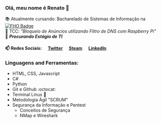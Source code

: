 ### Olá, meu nome é Renato 👋

:books: Atualmente cursando: Bacharelado de Sistemas de Informação na [![FHO Badge](https://img.shields.io/badge/FHO-Uniararas-blue)](http://www.uniararas.br/) <br>
:page_facing_up: TCC: *"Bloqueio de Anúncios utilizando Filtro de DNS com Raspberry Pi"* <br>
:email: **_Procurando Estágio de TI_** <br>

#### :mailbox: Redes Sociais: &nbsp;&nbsp;&nbsp;&nbsp; [Twitter](https://www.twitter.com/renatocfrancisc) &nbsp;&nbsp;&nbsp;&nbsp; [Steam](https://steamcommunity.com/id/renatocf/) &nbsp;&nbsp;&nbsp;&nbsp; [LinkedIn](https://www.linkedin.com/in/renato-c-francisco-365715175/)

### Linguagens and Ferramentas:

- HTML, CSS, Javascript
- C#
- Python
- Git e Github :octocat:
- Terminal Linux :penguin:
- Metodologia Ágil "SCRUM"
- Segurança da Informação e Pentest
  - Conceitos de Segurança
  - NMap e Wireshark
